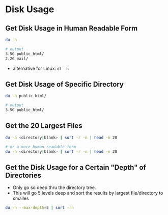 # Disk Usage

## Get Disk Usage in Human Readable Form
```bash
du -h

# output
3.5G public_html/
2.2G mail/
```
- alternative for Linux: ```df -h```

## Get Disk Usage of Specific Directory
```bash
du -h public_html/

# output
3.5G public_html/
```

## Get the 20 Largest Files
```bash
du -a <directory|blank> | sort -r -n | head -n 20

# or a more human readable form
du -h <directory|blank> | sort -r -n | head -n 20
```

## Get the Disk Usage for a Certain "Depth" of Directories
- Only go so deep thru the directory tree.
- This will go 5 levels deep and sort the results by largest file/directory to smalles
```bash
du -h --max-depth=5 | sort -rn
```
